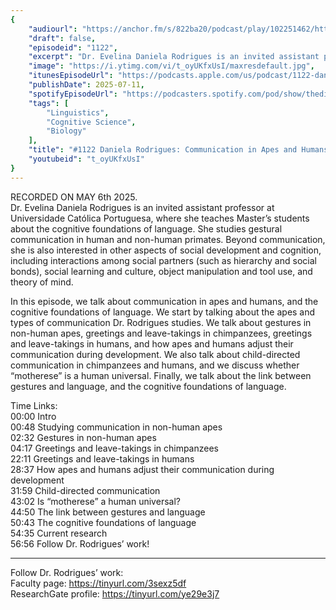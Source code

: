 ```yaml
---
{
	"audiourl": "https://anchor.fm/s/822ba20/podcast/play/102251462/https%3A%2F%2Fd3ctxlq1ktw2nl.cloudfront.net%2Fstaging%2F2025-4-6%2Fdd08b27c-ddcf-7004-625a-ab61f246f508.m4a",
	"draft": false,
	"episodeid": "1122",
	"excerpt": "Dr. Evelina Daniela Rodrigues is an invited assistant professor at Universidade Católica Portuguesa, where she teaches Master’s students about the cognitive foundations of language. She studies gestural communication in human and non-human primates. Beyond communication, she is also interested in other aspects of social development and cognition, including interactions among social partners (such as hierarchy and social bonds), social learning and culture, object manipulation and tool use, and theory of mind.",
	"image": "https://i.ytimg.com/vi/t_oyUKfxUsI/maxresdefault.jpg",
	"itunesEpisodeUrl": "https://podcasts.apple.com/us/podcast/1122-daniela-rodrigues-communication-in-apes-and/id1451347236?i=1000716867387&uo=4",
	"publishDate": 2025-07-11,
	"spotifyEpisodeUrl": "https://podcasters.spotify.com/pod/show/thedissenter/episodes/1122-Daniela-Rodrigues-Communication-in-Apes-and-Humans--and-the-Cognitive-Foundations-of-Language-e32evg6",
	"tags": [
		"Linguistics",
		"Cognitive Science",
		"Biology"
	],
	"title": "#1122 Daniela Rodrigues: Communication in Apes and Humans, and the Cognitive Foundations of Language",
	"youtubeid": "t_oyUKfxUsI"
}
---
```

RECORDED ON MAY 6th 2025.  
Dr. Evelina Daniela Rodrigues is an invited assistant professor at Universidade Católica Portuguesa, where she teaches Master’s students about the cognitive foundations of language. She studies gestural communication in human and non-human primates. Beyond communication, she is also interested in other aspects of social development and cognition, including interactions among social partners (such as hierarchy and social bonds), social learning and culture, object manipulation and tool use, and theory of mind.

In this episode, we talk about communication in apes and humans, and the cognitive foundations of language. We start by talking about the apes and types of communication Dr. Rodrigues studies. We talk about gestures in non-human apes, greetings and leave-takings in chimpanzees, greetings and leave-takings in humans, and how apes and humans adjust their communication during development. We also talk about child-directed communication in chimpanzees and humans, and we discuss whether “motherese” is a human universal. Finally, we talk about the link between gestures and language, and the cognitive foundations of language.

Time Links:  
<time>00:00</time> Intro  
<time>00:48</time> Studying communication in non-human apes  
<time>02:32</time> Gestures in non-human apes  
<time>04:17</time> Greetings and leave-takings in chimpanzees  
<time>22:11</time> Greetings and leave-takings in humans  
<time>28:37</time> How apes and humans adjust their communication during development  
<time>31:59</time> Child-directed communication  
<time>43:02</time> Is “motherese” a human universal?  
<time>44:50</time> The link between gestures and language  
<time>50:43</time> The cognitive foundations of language  
<time>54:35</time> Current research  
<time>56:56</time> Follow Dr. Rodrigues’ work!

---

Follow Dr. Rodrigues’ work:  
Faculty page: https://tinyurl.com/3sexz5df  
ResearchGate profile: https://tinyurl.com/ye29e3j7
